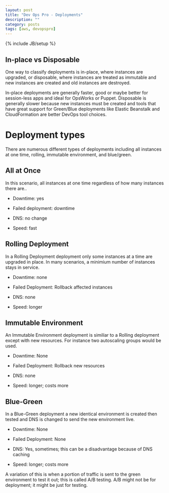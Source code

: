 ```yaml
---
layout: post
title: "Dev Ops Pro - Deployments"
description: ""
category: posts
tags: [aws, devopspro]
---
```

{% include JB/setup %}

##  In-place vs Disposable

One way to classify deployments is in-place, where instances are upgraded, or disposable, where instances are treated as immutable and new instances are created and old instances are destroyed. 

In-place deployments are generally faster, good or maybe better for session-less apps and ideal for OpsWorks or Puppet. Disposable is generally slower because new instances must be created and tools that have great support for Green/Blue deployments like Elastic Beanstalk and CloudFormation are better DevOps tool choices.


# Deployment types

There are numerous different types of deployments including all instances at one time, rolling, immutable environment, and blue/green. 

## All at Once

In this scenario, all instances at one time regardless of how many instances there are..
    
 * Downtime: yes

 * Failed deployment: downtime

 * DNS: no change

 * Speed: fast


## Rolling Deployment

In a Rolling Deployment deployment only some instances at a time are upgraded in place. In many scenarios, a minimium number of instances stays in service.

* Downtime: none

* Failed Deployment: Rollback affected instances

* DNS: none

* Speed: longer


## Immutable Environment

An Immutable Environment deployment is similiar to a Rolling deployment except with new resources. For instance two autoscaling groups would be used.

* Downtime: None

* Failed Deployment: Rollback new resources

* DNS: none

* Speed: longer; costs more


## Blue-Green

In a Blue-Green deployment a new identical environment is created then tested and DNS is changed to send the new environment live. 

* Downtime: None

* Failed Deployment: None

* DNS: Yes, sometimes; this can be a disadvantage because of DNS caching

* Speed: longer; costs more

A variation of this is when a portion of traffic is sent to the green environment to test it out; this is called A/B testing. A/B might not be for deployment; it might be just for testing.





